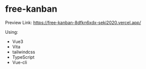 # free-kanban

Preview Link: https://free-kanban-8dfkn6xdx-seki2020.vercel.app/

Using:
- Vue3
- Vita
- tailwindcss
- TypeScript
- Vue-cli
